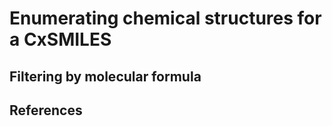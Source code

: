 # Enumerating chemical structures for a CxSMILES

## Filtering by molecular formula

## References



